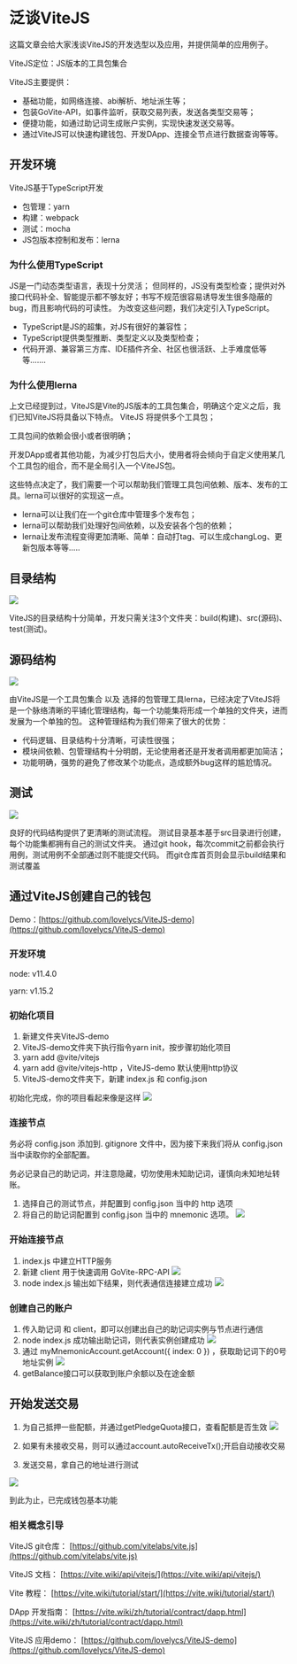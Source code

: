 # 泛谈ViteJS

这篇文章会给大家浅谈ViteJS的开发选型以及应用，并提供简单的应用例子。

ViteJS定位：JS版本的工具包集合

ViteJS主要提供：
* 基础功能，如网络连接、abi解析、地址派生等；
* 包装GoVite-API，如事件监听，获取交易列表，发送各类型交易等；
* 便捷功能，如通过助记词生成账户实例，实现快速发送交易等。
* 通过ViteJS可以快速构建钱包、开发DApp、连接全节点进行数据查询等等。

## 开发环境

ViteJS基于TypeScript开发

* 包管理：yarn
* 构建：webpack
* 测试：mocha
* JS包版本控制和发布：lerna

### 为什么使用TypeScript
JS是一门动态类型语言，表现十分灵活；
但同样的，JS没有类型检查；提供对外接口代码补全、智能提示都不够友好；书写不规范很容易诱导发生很多隐蔽的bug，而且影响代码的可读性。
为改变这些问题，我们决定引入TypeScript。

* TypeScript是JS的超集，对JS有很好的兼容性；
* TypeScript提供类型推断、类型定义以及类型检查；
* 代码开源、兼容第三方库、IDE插件齐全、社区也很活跃、上手难度低等等.......

### 为什么使用lerna
上文已经提到过，ViteJS是Vite的JS版本的工具包集合，明确这个定义之后，我们已知ViteJS将具备以下特点。
ViteJS 将提供多个工具包；

工具包间的依赖会很小或者很明确；

开发DApp或者其他功能，为减少打包后大小，使用者将会倾向于自定义使用某几个工具包的组合，而不是全局引入一个ViteJS包。

这些特点决定了，我们需要一个可以帮助我们管理工具包间依赖、版本、发布的工具。lerna可以很好的实现这一点。
* lerna可以让我们在一个git仓库中管理多个发布包；
* lerna可以帮助我们处理好包间依赖，以及安装各个包的依赖；
* lerna让发布流程变得更加清晰、简单：自动打tag、可以生成changLog、更新包版本等等.....

## 目录结构

![](../../../assets/images/ViteJS-talk-1.png)

ViteJS的目录结构十分简单，开发只需关注3个文件夹：build(构建)、src(源码)、test(测试)。

## 源码结构

![](../../../assets/images/ViteJS-talk-2.png)

由ViteJS是一个工具包集合 以及 选择的包管理工具lerna，已经决定了ViteJS将是一个脉络清晰的平铺化管理结构，每一个功能集将形成一个单独的文件夹，进而发展为一个单独的包。
这种管理结构为我们带来了很大的优势：
* 代码逻辑、目录结构十分清晰，可读性很强；
* 模块间依赖、包管理结构十分明朗，无论使用者还是开发者调用都更加简洁；
* 功能明确，强势的避免了修改某个功能点，造成额外bug这样的尴尬情况。

## 测试

![](../../../assets/images/ViteJS-talk-3.png)

良好的代码结构提供了更清晰的测试流程。
测试目录基本基于src目录进行创建，每个功能集都拥有自己的测试文件夹。
通过git hook，每次commit之前都会执行用例，测试用例不全部通过则不能提交代码。
而git仓库首页则会显示build结果和测试覆盖

## 通过ViteJS创建自己的钱包

Demo：[https://github.com/lovelycs/ViteJS-demo](https://github.com/lovelycs/ViteJS-demo)

### 开发环境

node: v11.4.0

yarn: v1.15.2

### 初始化项目

1. 新建文件夹ViteJS-demo
2. ViteJS-demo文件夹下执行指令yarn init，按步骤初始化项目
3. yarn add @vite/vitejs
4. yarn add @vite/vitejs-http ，ViteJS-demo 默认使用http协议
5. ViteJS-demo文件夹下，新建 index.js 和 config.json

初始化完成，你的项目看起来像是这样
![](../../../assets/images/ViteJS-talk-4.png)

### 连接节点

务必将 config.json 添加到. gitignore 文件中，因为接下来我们将从 config.json 当中读取你的全部配置。

务必记录自己的助记词，并注意隐藏，切勿使用未知助记词，谨慎向未知地址转账。

1. 选择自己的测试节点，并配置到 config.json 当中的 http 选项
2. 将自己的助记词配置到 config.json 当中的 mnemonic 选项。
![](../../../assets/images/ViteJS-talk-5.png)

### 开始连接节点

1. index.js 中建立HTTP服务
2. 新建 client 用于快速调用 GoVite-RPC-API
![](../../../assets/images/ViteJS-talk-6.png)
3. node index.js 输出如下结果，则代表通信连接建立成功
![](../../../assets/images/ViteJS-talk-7.png)

### 创建自己的账户

1. 传入助记词 和 client，即可以创建出自己的助记词实例与节点进行通信
2. node index.js 成功输出助记词，则代表实例创建成功
![](../../../assets/images/ViteJS-talk-8.png)
3. 通过 myMnemonicAccount.getAccount({ index: 0 }) ，获取助记词下的0号地址实例
![](../../../assets/images/ViteJS-talk-9.png)
4. getBalance接口可以获取到账户余额以及在途金额

## 开始发送交易

1. 为自己抵押一些配额，并通过getPledgeQuota接口，查看配额是否生效
![](../../../assets/images/ViteJS-talk-10.png)

2. 如果有未接收交易，则可以通过account.autoReceiveTx();开启自动接收交易

3. 发送交易，拿自己的地址进行测试 

![](../../../assets/images/ViteJS-talk-11.png)

到此为止，已完成钱包基本功能

### 相关概念引导

ViteJS git仓库：
[https://github.com/vitelabs/vite.js](https://github.com/vitelabs/vite.js)

ViteJS 文档：
[https://vite.wiki/api/vitejs/](https://vite.wiki/api/vitejs/)

Vite 教程：
[https://vite.wiki/tutorial/start/](https://vite.wiki/tutorial/start/)

DApp 开发指南：
[https://vite.wiki/zh/tutorial/contract/dapp.html](https://vite.wiki/zh/tutorial/contract/dapp.html)

ViteJS 应用demo：
[https://github.com/lovelycs/ViteJS-demo](https://github.com/lovelycs/ViteJS-demo)
